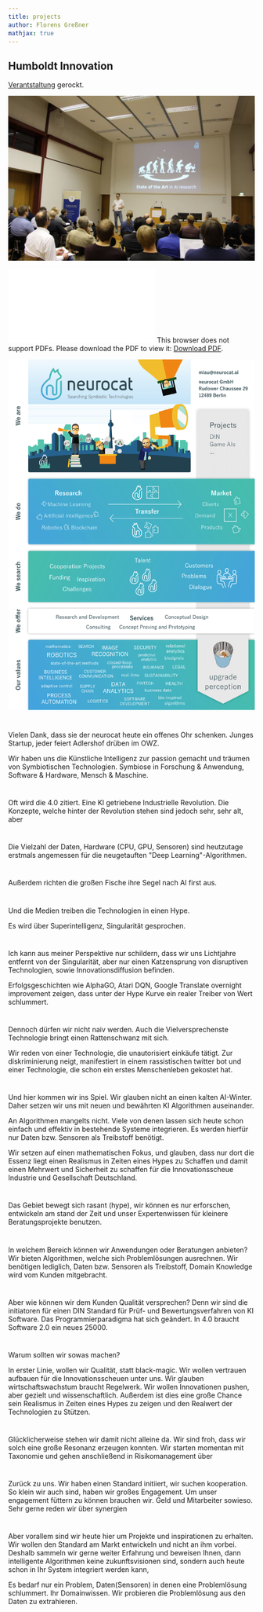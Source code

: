 ```yaml
---
title: projects
author: Florens Greßner
mathjax: true
---
```


## Humboldt Innovation

[Verantstaltung](https://www.humboldt-innovation.de/de/events/Kooperationsangebote-der-Wissenschaft-im-Bereich-IT-in-Adlershof-261.html) gerockt.

![ncG](./ncG.JPG)

<object data="./nc.pdf" type="application/pdf" width="700px" height="700px">
    <embed src="./nc.pdf">
        This browser does not support PDFs. Please download the PDF to view it: <a href="http://yoursite.com/the.pdf">Download PDF</a>.</p>
    </embed>
</object>

![poster](neurocat_poster-1.png)

#
Vielen Dank, dass sie der neurocat heute ein offenes Ohr schenken.
Junges Startup, jeder feiert Adlershof drüben im OWZ.

Wir haben uns die Künstliche Intelligenz zur passion gemacht und träumen von Symbiotischen Technologien. Symbiose in Forschung & Anwendung, Software & Hardware, Mensch & Maschine.

#

Oft wird die 4.0 zitiert. Eine KI getriebene Industrielle Revolution.
Die Konzepte, welche hinter der Revolution stehen sind jedoch sehr, sehr alt, aber 

#
Die Vielzahl der Daten, Hardware (CPU, GPU, Sensoren) sind heutzutage erstmals angemessen für die neugetauften "Deep Learning"-Algorithmen.
#
Außerdem richten die großen Fische ihre Segel nach AI first aus.
#
Und die Medien treiben die Technologien in einen Hype.

Es wird über Superintelligenz, Singularität gesprochen.

#

Ich kann aus meiner Perspektive nur schildern, dass wir uns Lichtjahre entfernt von der Singularität, aber nur einen Katzensprung von disruptiven Technologien, sowie Innovationsdiffusion befinden. 

Erfolgsgeschichten wie AlphaGO, Atari DQN, Google Translate overnight improvement zeigen, dass unter der Hype Kurve ein realer Treiber von Wert schlummert.

#

Dennoch dürfen wir nicht naiv werden. Auch die Vielversprechenste Technologie bringt einen Rattenschwanz mit sich.

Wir reden von einer Technologie, die unautorisiert einkäufe tätigt. Zur diskriminierung neigt, manifestiert in einem rassistischen twitter bot und einer Technologie, die schon ein erstes Menschenleben gekostet hat.

#

Und hier kommen wir ins Spiel. Wir glauben nicht an einen kalten AI-Winter. Daher setzen wir uns mit neuen und bewährten KI Algorithmen auseinander.

An Algorithmen mangelts nicht. Viele von denen lassen sich heute schon einfach und effektiv in bestehende Systeme integrieren. Es werden hierfür nur Daten bzw. Sensoren als Treibstoff benötigt.

Wir setzen auf einen mathematischen Fokus, und glauben, dass nur dort die Essenz liegt einen Realismus in Zeiten eines Hypes zu Schaffen und damit einen Mehrwert und Sicherheit zu schaffen für die Innovationsscheue Industrie und Gesellschaft Deutschland.

#

Das Gebiet bewegt sich rasant (hype), wir können es nur erforschen, entwickeln am stand der Zeit und unser Expertenwissen für kleinere Beratungsprojekte benutzen.

#

In welchem Bereich können wir Anwendungen oder Beratungen anbieten?
Wir bieten Algorithmen, welche sich Problemlösungen ausrechnen. Wir benötigen lediglich, Daten bzw. Sensoren als Treibstoff, Domain Knowledge wird vom Kunden mitgebracht.

#

Aber wie können wir dem Kunden Qualität versprechen?
Denn wir sind die initiatoren für einen DIN Standard für Prüf- und Bewertungsverfahren von KI Software. Das Programmierparadigma hat sich geändert. In 4.0 braucht Software 2.0 ein neues 25000.

#

Warum sollten wir sowas machen?

In erster Linie, wollen wir Qualität, statt black-magic.
Wir wollen vertrauen aufbauen für die Innovationsscheuen unter uns. 
Wir glauben wirtschaftswachstum braucht Regelwerk. Wir wollen Innovationen pushen, aber gezielt und wissenschaftlich. 
Außerdem ist dies eine große Chance sein Realismus in Zeiten eines Hypes zu zeigen und den Realwert der Technologien zu Stützen.
#

Glücklicherweise stehen wir damit nicht alleine da. Wir sind froh, dass wir solch eine große Resonanz  erzeugen konnten.
Wir starten momentan mit Taxonomie und gehen anschließend in Risikomanagement über

#

Zurück zu uns. 
Wir haben einen Standard initiiert, wir suchen kooperation. So klein wir auch sind, haben wir großes Engagement.
Um unser engagement füttern zu können brauchen wir.
Geld und Mitarbeiter sowieso. Sehr gerne reden wir über synergien 

#

Aber vorallem sind wir heute hier um Projekte und inspirationen zu erhalten. Wir wollen den Standard am Markt entwickeln und nicht an ihm vorbei. Deshalb sammeln wir gerne weiter Erfahrung und beweisen Ihnen, dann intelligente Algorithmen keine zukunftsvisionen sind, sondern auch heute schon in Ihr System integriert werden kann, 


Es bedarf nur ein Problem, Daten(Sensoren) in denen eine Problemlösung schlummert. Ihr Domainwissen. Wir probieren die Problemlösung aus den Daten zu extrahieren.
